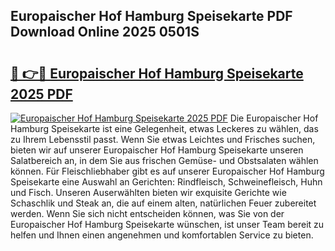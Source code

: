 ## Europaischer Hof Hamburg Speisekarte PDF Download Online 2025 0501S

# <h2><a href="http://gccr55r.nevu.top/?p=Europaischer+Hof+Hamburg+Speisekarte">🔗 👉🔴 Europaischer Hof Hamburg Speisekarte 2025 PDF</a></h2>

[![Europaischer Hof Hamburg Speisekarte 2025 PDF](https://i.imgur.com/dBaPXMq.png)](http://gccr55r.nevu.top/?p=Europaischer+Hof+Hamburg+Speisekarte)
Die Europaischer Hof Hamburg Speisekarte ist eine Gelegenheit, etwas Leckeres zu wählen, das zu Ihrem Lebensstil passt. Wenn Sie etwas Leichtes und Frisches suchen, bieten wir auf unserer Europaischer Hof Hamburg Speisekarte unseren Salatbereich an, in dem Sie aus frischen Gemüse- und Obstsalaten wählen können. Für Fleischliebhaber gibt es auf unserer Europaischer Hof Hamburg Speisekarte eine Auswahl an Gerichten: Rindfleisch, Schweinefleisch, Huhn und Fisch. Unseren Auserwählten bieten wir exquisite Gerichte wie Schaschlik und Steak an, die auf einem alten, natürlichen Feuer zubereitet werden. Wenn Sie sich nicht entscheiden können, was Sie von der Europaischer Hof Hamburg Speisekarte wünschen, ist unser Team bereit zu helfen und Ihnen einen angenehmen und komfortablen Service zu bieten.
